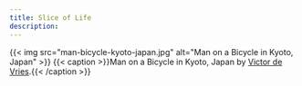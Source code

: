 ```yaml
---
title: Slice of Life
description:
---
```

{{< img src="man-bicycle-kyoto-japan.jpg" alt="Man on a Bicycle in Kyoto, Japan" >}}
{{< caption >}}Man on a Bicycle in Kyoto, Japan by [Victor de Vries](https://unsplash.com/photos/7AUC21ZCbq8).{{< /caption >}}